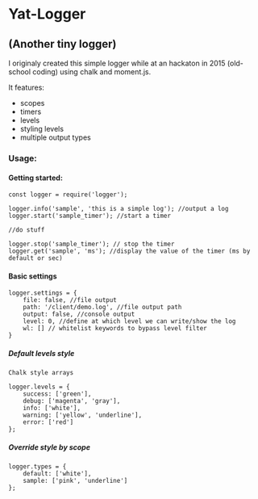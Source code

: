 # Yat-Logger
## (Another tiny logger)

I originaly created this simple logger while at an hackaton in 2015 (old-school coding) using chalk and moment.js.

It features:
* scopes
* timers
* levels
* styling levels
* multiple output types

### Usage:

#### Getting started:
```
const logger = require('logger');

logger.info('sample', 'this is a simple log'); //output a log
logger.start('sample_timer'); //start a timer

//do stuff 

logger.stop('sample_timer'); // stop the timer
logger.get('sample', 'ms'); //display the value of the timer (ms by default or sec)
```

#### Basic settings
```
logger.settings = {
	file: false, //file output
	path: '/client/demo.log', //file output path
	output: false, //console output
	level: 0, //define at which level we can write/show the log
	wl: [] // whitelist keywords to bypass level filter
}
```

##### Default levels style
`Chalk style arrays`
```
logger.levels = {
	success: ['green'],
	debug: ['magenta', 'gray'],
	info: ['white'],
	warning: ['yellow', 'underline'],
	error: ['red']
};
```

##### Override style by scope
```
logger.types = {
	default: ['white'],
	sample: ['pink', 'underline']
};
```

